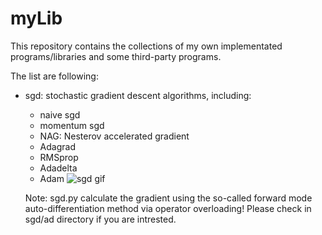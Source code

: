 # myLib
This repository contains the collections of my own implementated programs/libraries
and some third-party programs.

The list are following:
 - sgd: stochastic gradient descent algorithms, including:
   * naive sgd
   * momentum sgd
   * NAG: Nesterov accelerated gradient 
   * Adagrad
   * RMSprop
   * Adadelta
   * Adam
  ![sgd gif](./fig/sgd.gif)

   Note: sgd.py calculate the gradient using the so-called forward mode auto-differentiation method via operator overloading! Please check in sgd/ad directory if you are intrested.


